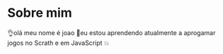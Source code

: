 # Sobre mim
:ok_hand:olá meu nome é joao
:pray:eu estou aprendendo atualmente a aprogamar jogos no Scrath e em JavaScript
:collision:
